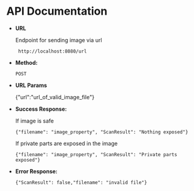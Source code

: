 # API Documentation
* **URL**  

  Endpoint for sending image via url

  ` http://localhost:8080/url`  

* **Method:**  

  `POST`

* **URL Params**  


  {"url":"url_of_valid_image_file"}
  
* **Success Response:**

  If image is safe  
  
  `{"filename": "image_property", "ScanResult": "Nothing exposed"}`  
  
  If private parts are exposed in the image  
  
  `{"filename": "image_property", "ScanResult": "Private parts exposed"}`  

* **Error Response:**  

  `{"ScanResult": false,"filename": "invalid file"}`
  
